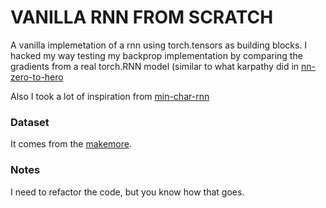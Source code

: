 # VANILLA RNN FROM SCRATCH

A vanilla implemetation of a rnn using torch.tensors as building blocks. 
I hacked my way testing my backprop implementation by comparing the gradients from a real torch.RNN model (similar to what karpathy did in [nn-zero-to-hero](https://github.com/karpathy/nn-zero-to-hero)

Also I took a lot of inspiration from [min-char-rnn](https://gist.github.com/karpathy/d4dee566867f8291f086#file-min-char-rnn-py-L80)

### Dataset
It comes from the [makemore](https://github.com/karpathy/makemore). 

### Notes
I need to refactor the code, but you know how that goes. 